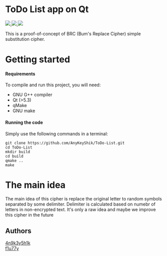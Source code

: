 # ToDo List app on Qt

<a href="https://github.com/AnyKeyShik/ToDo-List/blob/master/LICENSE">
<img src ="https://img.shields.io/github/license/AnyKeyShik/ToDo-List.svg" />
</a>
<a href="https://github.com/AnyKeyShik/ToDo-List/stargazers">
<img src ="https://img.shields.io/github/stars/AnyKeyShik/ToDo-List.svg" />
</a>
<a href="https://github.com/AnyKeyShik/ToDo-List/network">
<img src ="https://img.shields.io/github/forks/AnyKeyShik/ToDo-List.svg" />
</a>


This is a proof-of-concept of BRC (Bum's Replace Cipher) simple substitution cipher.

# Getting started

#### Requirements

To compile and run this project, you will need:
* GNU G++ compiler
* Qt (>5.3)
* qMake
* GNU make

#### Running the code

Simply use the following commands in a terminal:
```
git clone https://github.com/AnyKeyShik/ToDo-List.git
cd ToDo-List
mkdir build
cd build
qmake ..
make
```

# The main idea
The main idea of this cipher is replace the original letter to random symbols separated by some delimiter. Delimiter is calculated based on numebr of letters in non-encrypted text. It's only a raw idea and maybe we improve this cipher in the future

## Authors
[4n9k3y5h1k](https://github.com/AnyKeyShik)\
[f1u77y](https://github.com/f1u77y)
